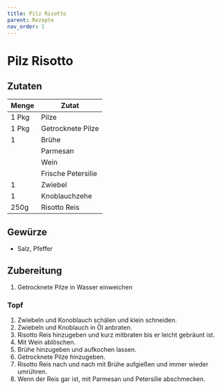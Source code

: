 ```yaml
---
title: Pilz Risotto
parent: Rezepte
nav_order: 1
---
```


# Pilz Risotto

## Zutaten

| Menge | Zutat |
| --- | --- |
|1 Pkg|Pilze|
|1 Pkg|Getrocknete Pilze|
|1|Brühe|
||Parmesan|
||Wein|
||Frische Petersilie|
|1|Zwiebel|
|1|Knoblauchzehe|
|250g|Risotto Reis|

## Gewürze
- Salz, Pfeffer

## Zubereitung
1. Getrocknete Pilze in Wasser einweichen

### Topf
1. Zwiebeln und Konoblauch schälen und klein schneiden.
2. Zwiebeln und Knoblauch in Öl anbraten.
3. Risotto Reis hinzugeben und kurz mitbraten bis er leicht gebräunt ist.
4. Mit Wein ablöschen.
5. Brühe hinzugeben und aufkochen lassen.
6. Getrocknete Pilze hinzugeben.
7. Risotto Reis nach und nach mit Brühe aufgießen und immer wieder umrühren.
8. Wenn der Reis gar ist, mit Parmesan und Petersilie abschmecken.

